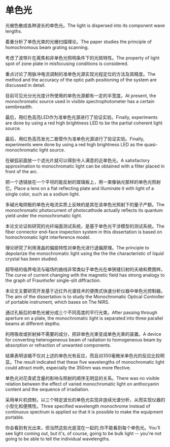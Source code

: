 # 单色光

<p><span class="chinese">光被色散成各种波长的单色光。</span><span class="english">The light is dispersed into its component wave lengths.</span></p>

<p><span class="chinese">着重分析了单色光束的光栅扫描理论。</span><span class="english">The paper studies the principle of homochromous beam grating scanning.</span></p>

<p><span class="chinese">考虑了波带片在离焦和非单色光照明条件下的光斑特性。</span><span class="english">The property of light spot of zone plate in misfocusing conditions is considered.</span></p>

<p><span class="chinese">重点讨论了用脉冲电流调制的准单色光源实现光程定位的方法及其精度。</span><span class="english">The method and the accuracy of the optic path positioning of the system are discussed in detail.</span></p>

<p><span class="chinese">目前可见光分光光度计所使用的单色光源都有一定的半宽度。</span><span class="english">At present, the monochromatic source used in visible spectrophotometer has a certain semibreadth.</span></p>

<p><span class="chinese">最后，用红色高亮LED作为准单色光源进行了验证实验。</span><span class="english">Finally, experiments are done by using a red high brightness LED to be the partial coherent light source.</span></p>

<p><span class="chinese">最后，用红色高亮发光二极管作为准单色光源进行了验证实验。</span><span class="english">Finally, experiments were done by using a red high brightness LED as the quasi-monochromatic light source.</span></p>

<p><span class="chinese">在碳弧前面放一个滤光片就可以得到令人满意的近单色光。</span><span class="english">A satisfactory approximation to monochromatic light can be obtained with a filter placed in front of the arc.</span></p>

<p><span class="chinese">把一个透镜放在一个平坦的能反射的玻璃板上，用一束像钠光那样的单色光照射它。</span><span class="english">Place a lens on a flat reflecting plate and illuminate it with light of a single color, such as a sodium light.</span></p>

<p><span class="chinese">多碱光电阴极的单色光电流实质上反映的是其在该单色光照射下的量子产额。</span><span class="english">The monochromatic photocurrent of photocathode actually reflects its quantum yield under the monochromatic light.</span></p>

<p><span class="chinese">本论文论证和研究的光纤端面测试系统，是基于单色光干涉模型的测试系统。</span><span class="english">The fiber connector end-face inspection system in this dissertation is based on homochromatic light interference model.</span></p>

<p><span class="chinese">理论研究了利用液晶的偏振特性对单色光进行退偏原理。</span><span class="english">The principle to depolarize the monochromatic light using the the the characteristic of liquid crystal has been studied.</span></p>

<p><span class="chinese">超导结的临界电流与磁场的曲线非常类似于单色光在单狭缝衍射的夫琅和费图样。</span><span class="english">The curve of current changing with the magnetic field has strong analogy to the graph of Fraunhofer single-slit diffraction.</span></p>

<p><span class="chinese">本论文主要研究开发基于近红外光谱技术的便携式快速分析仪器中单色光控制器。</span><span class="english">The aim of the dissertation is to study the Monochromatic Optical Controller of portable instrument, which bases on The NIRS.</span></p>

<p><span class="chinese">通过孔板后的单色光被分成三个不同高度的平行光束。</span><span class="english">After passing through aperture on a plate, the monochromatic light is separated into three parallel beams at different depths.</span></p>

<p><span class="chinese">利用吸收或折射掉不需要的成分，把非单色光束变成单色光束的装置。</span><span class="english">A device for converting heterogeneous beam of radiation to homogeneous beam by absorption or refraction of unwanted components.</span></p>

<p><span class="chinese">结果表明该蛾不仅对上述的单色光有反应，而且对350毫微米单色光的反应比较明显。</span><span class="english">The result indicated that these five wavelengths of monochromatic light could attract moth, especially the 350nm was more ffective.</span></p>

<p><span class="chinese">单色光对花青甙含量的影响与照射的顺序无明显的关系。</span><span class="english">There was no visible relation between the effect of varied monochromatic light on anthocyanin content and the sequence of irradiation.</span></p>

<p><span class="chinese">采用单片机控制，以三个特定波长的单色光实现非连续光谱分析，从而实现仪器的小型化和便携性。</span><span class="english">Three specified wavelength monochrome instead of continuous spectrum is applied so that it is possible to make the equipment portable.</span></p>

<p><span class="chinese">你会看到有光出来，但当然这些光是混在一起的,你不能看到每个单色光。</span><span class="english">You'll see light coming out, but it's, of course, going to be bulk light -- you're not going to be able to tell the individual wavelengths.</span></p>

